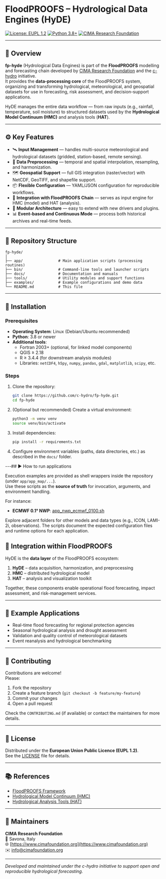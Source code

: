 # FloodPROOFS – Hydrological Data Engines (HyDE)

[![License: EUPL 1.2](https://img.shields.io/badge/License-EUPL%201.2-blue.svg)](https://joinup.ec.europa.eu/collection/eupl/eupl-text-11-12)
[![Python 3.8+](https://img.shields.io/badge/Python-3.8%2B-blue)](https://www.python.org/)
[![CIMA Research Foundation](https://img.shields.io/badge/Made%20by-CIMA%20Research%20Foundation-green)](https://www.cimafoundation.org)

---

## 🌊 Overview

**fp-hyde** (Hydrological Data Engines) is part of the **FloodPROOFS** modelling and forecasting chain developed by [CIMA Research Foundation](https://www.cimafoundation.org) and the [c-hydro](https://github.com/c-hydro) initiative.  
It provides the **data-processing core** of the FloodPROOFS system, organizing and transforming hydrological, meteorological, and geospatial datasets for use in forecasting, risk assessment, and decision-support applications.

HyDE manages the entire data workflow — from raw inputs (e.g., rainfall, temperature, soil moisture) to structured datasets used by the **Hydrological Model Continuum (HMC)** and analysis tools (**HAT**).

---

## ⚙️ Key Features

- 🛰️ **Input Management** — handles multi-source meteorological and hydrological datasets (gridded, station-based, remote sensing).
- 🧩 **Data Preprocessing** — temporal and spatial interpolation, resampling, and harmonization.
- 🗺️ **Geospatial Support** — full GIS integration (raster/vector) with NetCDF, GeoTIFF, and shapefile support.
- 📦 **Flexible Configuration** — YAML/JSON configuration for reproducible workflows.
- 🔄 **Integration with FloodPROOFS Chain** — serves as input engine for HMC (model) and HAT (analysis).
- 🧠 **Modular Architecture** — easy to extend with new drivers and plugins.
- 📊 **Event-based and Continuous Mode** — process both historical archives and real-time feeds.

---

## 🧱 Repository Structure

```
fp-hyde/
│
├── app/                # Main application scripts (processing routines)
├── bin/                # Command-line tools and launcher scripts
├── docs/               # Documentation and manuals
├── tools/              # Utility modules and support functions
├── examples/           # Example configurations and demo data
└── README.md           # This file
```

---

## 🚀 Installation

### Prerequisites

- **Operating System**: Linux (Debian/Ubuntu recommended)
- **Python**: 3.8 or newer  
- **Additional tools**:  
  - Fortran 2003+ (optional, for linked model components)  
  - QGIS ≥ 2.18  
  - R ≥ 3.4.4 (for downstream analysis modules)
  - Libraries: `netCDF4`, `h5py`, `numpy`, `pandas`, `gdal`, `matplotlib`, `scipy`, etc.

### Steps

1. Clone the repository:
   ```bash
   git clone https://github.com/c-hydro/fp-hyde.git
   cd fp-hyde
   ```

2. (Optional but recommended) Create a virtual environment:
   ```bash
   python3 -m venv venv
   source venv/bin/activate
   ```

3. Install dependencies:
   ```bash
   pip install -r requirements.txt
   ```

4. Configure environment variables (paths, data directories, etc.) as described in the `docs/` folder.

---## ▶️ How to run applications

Execution examples are provided as shell wrappers inside the repository (under `app/app_map/...`).  
Use these scripts as the **source of truth** for invocation, arguments, and environment handling.

For instance:
- **ECMWF 0.1° NWP**: [app_nwp_ecmwf_0100.sh](https://github.com/c-hydro/fp-hyde/blob/main/app/app_map/nwp/ecmwf/app_nwp_ecmwf_0100.sh)

Explore adjacent folders for other models and data types (e.g., ICON, LAMI-2i, observations). The scripts document the expected configuration files and runtime options for each application.

## 🧠 Integration within FloodPROOFS
HyDE is the **data layer** of the FloodPROOFS ecosystem:
1. **HyDE** – data acquisition, harmonization, and preprocessing  
2. **HMC** – distributed hydrological model  
3. **HAT** – analysis and visualization toolkit  

Together, these components enable operational flood forecasting, impact assessment, and risk-management services.

---

## 🧪 Example Applications

- Real-time flood forecasting for regional protection agencies  
- Seasonal hydrological analysis and drought assessment  
- Validation and quality control of meteorological datasets  
- Event reanalysis and hydrological benchmarking  

---

## 🤝 Contributing

Contributions are welcome!  
Please:
1. Fork the repository  
2. Create a feature branch (`git checkout -b feature/my-feature`)  
3. Commit your changes  
4. Open a pull request  

Check the `CONTRIBUTING.md` (if available) or contact the maintainers for more details.

---

## 🧾 License

Distributed under the **European Union Public Licence (EUPL 1.2)**.  
See the [LICENSE](LICENSE) file for details.

---

## 📚 References

- [FloodPROOFS Framework](https://github.com/c-hydro)
- [Hydrological Model Continuum (HMC)](https://github.com/c-hydro/hmc-model)
- [Hydrological Analysis Tools (HAT)](https://github.com/c-hydro/fp-hat)

---

## 🧩 Maintainers

**CIMA Research Foundation**  
📍 Savona, Italy  
🌐 [https://www.cimafoundation.org](https://www.cimafoundation.org)  
✉️ info@cimafoundation.org  

---

_Developed and maintained under the c-hydro initiative to support open and reproducible hydrological forecasting._
